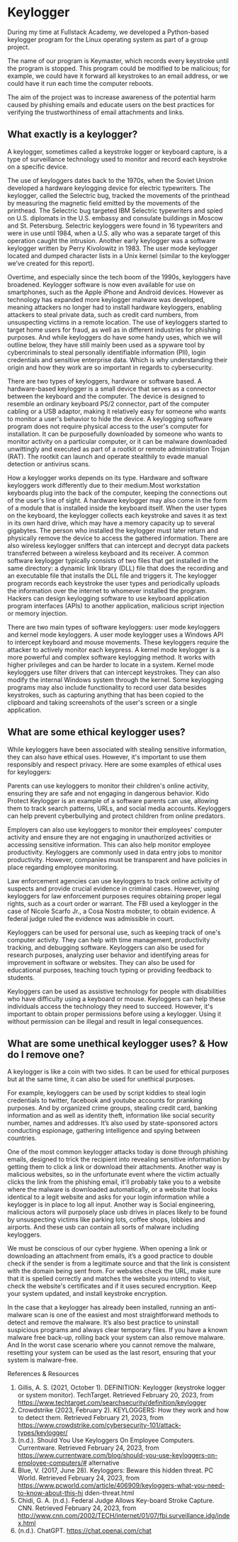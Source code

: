 # Keylogger 

During my time at Fullstack Academy, we developed a Python-based keylogger program for the Linux operating system as part of a group project.

The name of our program is Keymaster, which records every keystroke until the program is stopped. This program could be modified to be malicious; for example, we could have it forward all keystrokes to an email address, or we could have it run each time the computer reboots.

The aim of the project was to increase awareness of the potential harm caused by phishing emails and educate users on the best practices for verifying the trustworthiness of email attachments and links.

## What exactly is a keylogger?
A keylogger, sometimes called a keystroke logger or keyboard capture, is a type of surveillance technology used to monitor and record each keystroke on a specific device. 

The use of keyloggers dates back to the 1970s, when the Soviet Union developed a hardware keylogging device for electric typewriters. The keylogger, called the Selectric bug, tracked the movements of the printhead by measuring the magnetic field emitted by the movements of the printhead. The Selectric bug targeted IBM Selectric typewriters and spied on U.S. diplomats in the U.S. embassy and consulate buildings in Moscow and St. Petersburg. Selectric keyloggers were found in 16 typewriters and were in use until 1984, when a U.S. ally who was a separate target of this operation caught the intrusion. Another early keylogger was a software keylogger written by Perry Kivolowitz in 1983. The user mode keylogger located and dumped character lists in a Unix kernel (similar to the keylogger we’ve created for this report). 

Overtime, and especially since the tech boom of the 1990s, keyloggers have broadened. Keylogger software is now even available for use on smartphones, such as the Apple iPhone and Android devices. However as technology has expanded more keylogger malware was developed, meaning attackers no longer had to install hardware keyloggers, enabling attackers to steal private data, such as credit card numbers, from unsuspecting victims in a remote location. The use of keyloggers started to target home users for fraud, as well as in different industries for phishing purposes. And while keyloggers do have some handy uses, which we will outline below, they have still mainly been used as a spyware tool by cybercriminals to steal personally identifiable information (PII), login credentials and sensitive enterprise data. Which is why understanding their origin and how they work are so important in regards to cybersecurity.

There are two types of keyloggers, hardware or software based. 
A hardware-based keylogger is a small device that serves as a connector between the keyboard and the computer. The device is designed to resemble an ordinary keyboard PS/2 connector, part of the computer cabling or a USB adaptor, making it relatively easy for someone who wants to monitor a user's behavior to hide the device.
A keylogging software program does not require physical access to the user's computer for installation. It can be purposefully downloaded by someone who wants to monitor activity on a particular computer, or it can be malware downloaded unwittingly and executed as part of a rootkit or remote administration Trojan (RAT). The rootkit can launch and operate stealthily to evade manual detection or antivirus scans.

How a keylogger works depends on its type. Hardware and software keyloggers work differently due to their medium.Most workstation keyboards plug into the back of the computer, keeping the connections out of the user's line of sight. 
A hardware keylogger may also come in the form of a module that is installed inside the keyboard itself. When the user types on the keyboard, the keylogger collects each keystroke and saves it as text in its own hard drive, which may have a memory capacity up to several gigabytes. The person who installed the keylogger must later return and physically remove the device to access the gathered information. There are also wireless keylogger sniffers that can intercept and decrypt data packets transferred between a wireless keyboard and its receiver.
A common software keylogger typically consists of two files that get installed in the same directory: a dynamic link library (DLL) file that does the recording and an executable file that installs the DLL file and triggers it. The keylogger program records each keystroke the user types and periodically uploads the information over the internet to whomever installed the program. Hackers can design keylogging software to use keyboard application program interfaces (APIs) to another application, malicious script injection or memory injection.

There are two main types of software keyloggers: user mode keyloggers and kernel mode keyloggers.
A user mode keylogger uses a Windows API to intercept keyboard and mouse movements. These keyloggers require the attacker to actively monitor each keypress. 
A kernel mode keylogger is a more powerful and complex software keylogging method. It works with higher privileges and can be harder to locate in a system. Kernel mode keyloggers use filter drivers that can intercept keystrokes. They can also modify the internal Windows system through the kernel.
Some keylogging programs may also include functionality to record user data besides keystrokes, such as capturing anything that has been copied to the clipboard and taking screenshots of the user's screen or a single application.

## What are some ethical keylogger uses?
While keyloggers have been associated with stealing sensitive information, they can also have ethical uses. However, it's important to use them responsibly and respect privacy. Here are some examples of ethical uses for keyloggers:

Parents can use keyloggers to monitor their children's online activity, ensuring they are safe and not engaging in dangerous behavior. Kido Protect Keylogger is an example of a software parents can use, allowing them to track search patterns, URLs, and social media accounts. Keyloggers can help prevent cyberbullying and protect children from online predators.

Employers can also use keyloggers to monitor their employees' computer activity and ensure they are not engaging in unauthorized activities or accessing sensitive information. This can also help monitor employee productivity. Keyloggers are commonly used in data entry jobs to monitor productivity. However, companies must be transparent and have policies in place regarding employee monitoring.

Law enforcement agencies can use keyloggers to track online activity of suspects and provide crucial evidence in criminal cases. However, using keyloggers for law enforcement purposes requires obtaining proper legal rights, such as a court order or warrant. The FBI used a keylogger in the case of Nicole Scarfo Jr., a Cosa Nostra mobster, to obtain evidence. A federal judge ruled the evidence was admissible in court.

Keyloggers can be used for personal use, such as keeping track of one's computer activity. They can help with time management, productivity tracking, and debugging software. Keyloggers can also be used for research purposes, analyzing user behavior and identifying areas for improvement in software or websites. They can also be used for educational purposes, teaching touch typing or providing feedback to students.

Keyloggers can be used as assistive technology for people with disabilities who have difficulty using a keyboard or mouse. Keyloggers can help these individuals access the technology they need to succeed. However, it's important to obtain proper permissions before using a keylogger. Using it without permission can be illegal and result in legal consequences.

## What are some unethical keylogger uses? & How do I remove one?
A keylogger is like a coin with two sides. It can be used for ethical purposes but at the same time, it can also be used for unethical purposes. 

For example, keyloggers can be used by script kiddies to steal login credentials to twitter, facebook and youtube accounts for pranking purposes. And by organized crime groups, stealing credit card, banking information and as well as identity theft, information like social security number, names and addresses. It’s also used by state-sponsored actors conducting espionage, gathering intelligence and spying between countries.

One of the most common keylogger attacks today is done through phishing emails, designed to trick the recipient into revealing sensitive information by getting them to click a link or download their attachments. Another way is malicious websites, so in the unfortunate event where the victim actually clicks the link from the phishing email, it'll probably take you to a website where the malware is downloaded automatically, or a website that looks identical to a legit website and asks for your login information while a keylogger is in place to log all input. Another way is Social engineering, malicious actors will purposely place usb drives in places likely to be found by unsuspecting victims like parking lots, coffee shops, lobbies and airports. And these usb can contain all sorts of malware including keyloggers.

We must be conscious of our cyber hygiene. When opening a link or downloading an attachment from emails, it’s a good practice to double check if the sender is from a legitimate source and that the link is consistent with the domain being sent from. For websites check the URL, make sure that it is spelled correctly and matches the website you intend to visit, check the website's certificates and if it uses secured encryption. Keep your system updated, and install keystroke encryption.

In the case that a keylogger has already been installed, running an anti-malware scan is one of the easiest and most straightforward methods to detect and remove the malware.
It’s also best practice to uninstall suspicious programs and always clear temporary files.
If you have a known malware free back-up, rolling back your system can also remove malware. And In the worst case scenario where you cannot remove the malware, resetting your system can be used as the last resort, ensuring that your system is malware-free.


References & Resources
1. Gillis, A. S. (2021, October 1). DEFINITION: Keylogger (keystroke logger or system monitor). TechTarget. Retrieved February 20, 2023, from https://www.techtarget.com/searchsecurity/definition/keylogger
2. Crowdstrike (2023, February 2). KEYLOGGERS: How they work and how to detect them. Retrieved February 21, 2023, from https://www.crowdstrike.com/cybersecurity-101/attack-types/keylogger/
3. (n.d.). Should You Use Keyloggers On Employee Computers. Currentware. Retrieved February 24, 2023, from https://www.currentware.com/blog/should-you-use-keyloggers-on-employee-computers/# alternative
4. Blue, V. (2017, June 28). Keyloggers: Beware this hidden threat. PC World. Retrieved February 24, 2023, from https://www.pcworld.com/article/406909/keyloggers-what-you-need-to-know-about-this-hi dden-threat.html
5. Chidi, G. A. (n.d.). Federal Judge Allows Key-board Stroke Capture. CNN. Retrieved February 24, 2023, from http://www.cnn.com/2002/TECH/internet/01/07/fbi.surveillance.idg/index.html
6. (n.d.). ChatGPT. https://chat.openai.com/chat

